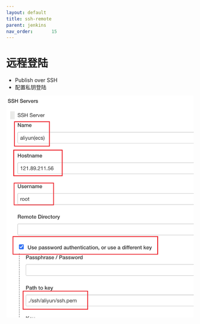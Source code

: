 ```yaml
---
layout: default
title: ssh-remote
parent: jenkins
nav_order:       15
---
```


# 远程登陆

- Publish over SSH
- 配置私钥登陆

![SSH Server](./img/ssh-remote/ssh-service.png)
